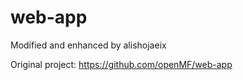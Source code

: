 # web-app

Modified and enhanced by alishojaeix

Original project: https://github.com/openMF/web-app
